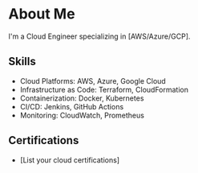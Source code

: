 # About Me

I'm a Cloud Engineer specializing in [AWS/Azure/GCP]. 

## Skills
- Cloud Platforms: AWS, Azure, Google Cloud
- Infrastructure as Code: Terraform, CloudFormation
- Containerization: Docker, Kubernetes
- CI/CD: Jenkins, GitHub Actions
- Monitoring: CloudWatch, Prometheus

## Certifications
- [List your cloud certifications]
